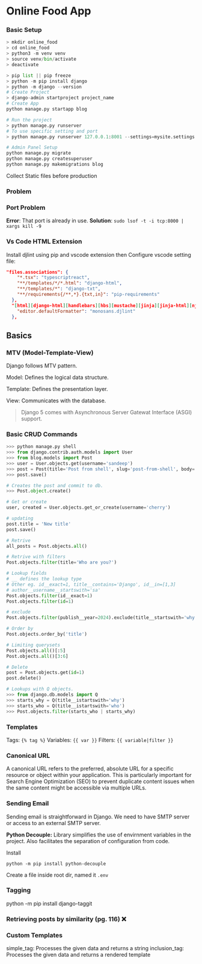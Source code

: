 # Online Food App

### Basic Setup

```python
> mkdir online_food
> cd online_food
> python3 -m venv venv
> source venv/bin/activate
> deactivate

> pip list || pip freeze
> python -m pip install django
> python -m django --version
# Create Project
> django-admin startproject project_name
# Create App
python manage.py startapp blog

# Run the project
> python manage.py runserver
# To use specific setting and port
> python manage.py runserver 127.0.0.1:8001 --settings=mysite.settings

# Admin Panel Setup
python manage.py migrate
python manage.py createsuperuser
python manage.py makemigrations blog
```

Collect Static files before production

### Problem

### Port Problem

**Error**: That port is already in use.
**Solution**: `sudo lsof -t -i tcp:8000 | xargs kill -9`

### Vs Code HTML Extension

Install djlint using pip and vscode extension then Configure vscode setting file:

```json
"files.associations": {
    "*.tsx": "typescriptreact",
    "**/templates/*/*.html": "django-html",
    "**/templates/*": "django-txt",
    "**/requirements{/**,*}.{txt,in}": "pip-requirements"
  },
  "[html][django-html][handlebars][hbs][mustache][jinja][jinja-html][nj][njk][nunjucks][twig]": {
    "editor.defaultFormatter": "monosans.djlint"
  },
```

## Basics

### MTV (Model-Template-View)

Django follows MTV pattern.

Model: Defines the logical data structure.

Template: Defines the presentation layer.

View: Communicates with the database.

> Django 5 comes with Asynchronous Server Gatewat Interface (ASGI) support.

### Basic CRUD Commands

```python
>>> python manage.py shell
>>> from django.contrib.auth.models import User
>>> from blog.models import Post
>>> user = User.objects.get(username='sandeep')
>>> post = Post(title='Post from shell', slug='post-from-shell', body='Post body', author=user)
>>> post.save()

# Creates the post and commit to db.
>>> Post.object.create()

# Get or create
user, created = User.objects.get_or_create(username='cherry')

# updating
post.title = 'New title'
post.save()

# Retrive
all_posts = Post.objects.all()

# Retrive with filters
Post.objects.filter(title='Who are you?')

# Lookup fields
# __ defines the lookup type
# Other eg. id__exact=1, title__contains='Django', id__in=[1,3]
# author__username__startswith='sa'
Post.objects.filter(id__exact=1)
Post.objects.filter(id=1)

# exclude
Post.objects.filter(publish__year=2024).exclude(title__startswith='why')

# Order by
Post.objects.order_by('title')

# Limiting querysets
Post.objects.all()[:5]
Post.objects.all()[3:6]

# Delete
post = Post.objects.get(id=1)
post.delete()

# Lookups with Q objects.
>>> from django.db.models import Q
>>> starts_why = Q(title__istartswith='why')
>>> starts_who = Q(title__istartswith='who')
>>> Post.objects.filter(starts_who | starts_why)

```

### Templates

Tags: `{% tag %}`
Variables: `{{ var }}`
Filters: `{{ variable|filter }}`

### Canonical URL

A canonical URL refers to the preferred, absolute URL for a specific resource or object within your application. This is particularly important for Search Engine Optimization (SEO) to prevent duplicate content issues when the same content might be accessible via multiple URLs.

### Sending Email

Sending email is straightforward in Django. We need to have SMTP server or access to an external SMTP server.

**Python Decouple:** Library simplifies the use of envirnment variables in the project. Also facilitates the separation of configuration from code.

Install

`python -m pip install python-decouple`

Create a file inside root dir, named it `.env`

### Tagging

python -m pip install django-taggit

### Retrieving posts by similarity (pg. 116) ❌

### Custom Templates

simple_tag: Processes the given data and returns a string
inclusion_tag: Processes the given data and returns a rendered template
